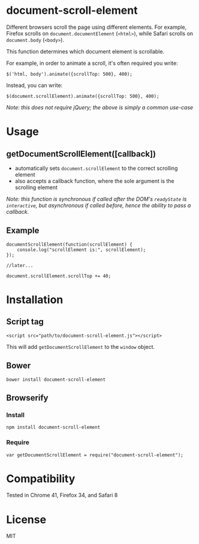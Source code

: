 # document-scroll-element

Different browsers scroll the page using different elements. For example, Firefox scrolls on `document.documentElement` (`<html>`), while Safari scrolls on `document.body` (`<body>`).

This function determines which document element is scrollable.

For example, in order to animate a scroll, it's often required you write:

	$('html, body').animate({scrollTop: 500}, 400);

Instead, you can write:

	$(document.scrollElement).animate({scrollTop: 500}, 400);
	
_Note: this does not require jQuery; the above is simply a common use-case_

# Usage

## getDocumentScrollElement([callback])

- automatically sets `document.scrollElement` to the correct scrolling element
- also accepts a callback function, where the sole argument is the scrolling element

_Note: this function is synchronous if called after the DOM's `readyState` is `interactive`, but asynchronous if called before, hence the ability to pass a callback._

## Example

	documentScrollElement(function(scrollElement) {
		console.log("scrollElement is:", scrollElement);
	});
	
	//later...
	
	document.scrollElement.scrollTop += 40;

# Installation

## Script tag

	<script src="path/to/document-scroll-element.js"></script>

This will add `getDocumentScrollElement` to the `window` object.

## Bower

	bower install document-scroll-element

## Browserify

### Install

	npm install document-scroll-element

### Require

	var getDocumentScrollElement = require("document-scroll-element");
	
# Compatibility

Tested in Chrome 41, Firefox 34, and Safari 8
	
# License 

MIT